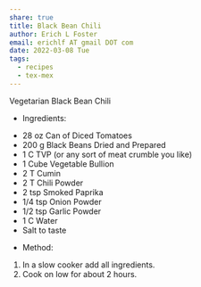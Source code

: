 ```yaml
---
share: true
title: Black Bean Chili
author: Erich L Foster
email: erichlf AT gmail DOT com
date: 2022-03-08 Tue
tags:
  - recipes
  - tex-mex
---
```

Vegetarian Black Bean Chili

* Ingredients:
- 28 oz Can of Diced Tomatoes
- 200 g Black Beans Dried and Prepared
- 1 C TVP (or any sort of meat crumble you like)
- 1 Cube Vegetable Bullion
- 2 T Cumin
- 2 T Chili Powder
- 2 tsp Smoked Paprika
- 1/4 tsp Onion Powder
- 1/2 tsp Garlic Powder
- 1 C Water
- Salt to taste

* Method:
1. In a slow cooker add all ingredients.
2. Cook on low for about 2 hours.
